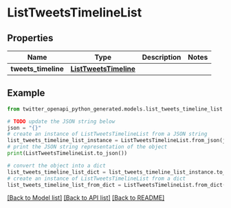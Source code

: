 # ListTweetsTimelineList


## Properties

Name | Type | Description | Notes
------------ | ------------- | ------------- | -------------
**tweets_timeline** | [**ListTweetsTimeline**](ListTweetsTimeline.md) |  | 

## Example

```python
from twitter_openapi_python_generated.models.list_tweets_timeline_list import ListTweetsTimelineList

# TODO update the JSON string below
json = "{}"
# create an instance of ListTweetsTimelineList from a JSON string
list_tweets_timeline_list_instance = ListTweetsTimelineList.from_json(json)
# print the JSON string representation of the object
print(ListTweetsTimelineList.to_json())

# convert the object into a dict
list_tweets_timeline_list_dict = list_tweets_timeline_list_instance.to_dict()
# create an instance of ListTweetsTimelineList from a dict
list_tweets_timeline_list_from_dict = ListTweetsTimelineList.from_dict(list_tweets_timeline_list_dict)
```
[[Back to Model list]](../README.md#documentation-for-models) [[Back to API list]](../README.md#documentation-for-api-endpoints) [[Back to README]](../README.md)


